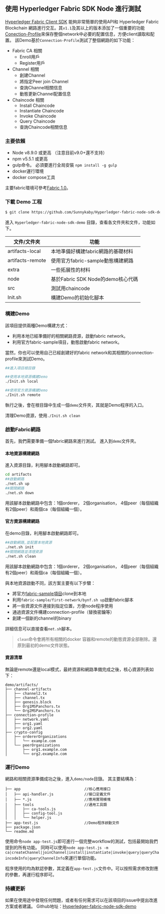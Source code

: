 
## 使用 Hyperledger Fabric SDK Node 進行測試

[Hyperledger Fabric Client SDK](https://github.com/hyperledger/fabric-sdk-node) 能夠非常簡單的使用API和 Hyperledger Fabric Blockchain 網路進行交互。其`v1.1`及其以上的版本添加了一個重要的功能[Conection-Profile](https://fabric-sdk-node.github.io/tutorial-network-config.html)來保存整個network中必要的配置信息，方便client讀取和配置。
該Demo基於`Connection-Profile`測試了整個網路的如下功能：
* Fabric CA 相關
  * Enroll用戶
  * Register用戶
* Channel 相關
  * 創建Channel
  * 將指定Peer join Channel
  * 查詢Channel相關信息
  * 動態更新Channel配置信息
* Chaincode 相關
  * Install Chaincode
  * Instantiate Chaincode
  * Invoke Chaincode
  * Query Chaincode
  * 查詢Chaincode相關信息

### 主要依賴

* Node v8.9.0 或更高 （注意目前v9.0+還不支持）
* npm v5.5.1 或更高
* gulp命令。 必須要進行全局安裝 `npm install -g gulp`
* docker運行環境
* docker compose工具

主要fabric環境可參考[Fabric 1.0](https://github.com/yeasy/blockchain_guide/blob/master/fabric/1.0.md)。

### 下載 Demo 工程

```sh
$ git clone https://github.com/Sunnykaby/Hyperledger-fabric-node-sdk-demo
```


進入 `Hyperledger-fabric-node-sdk-demo` 目錄，查看各文件夾和文件，功能如下。

文件/文件夾 | 功能 
-- | --
artifacts-local | 本地準備好構建fabric網路的基礎材料
artifacts-remote | 使用官方fabric-sample動態構建網路
extra | 一些拓展性的材料
node |  基於Fabric SDK Node的demo核心代碼 
src | 測試用chaincode
Init.sh | 構建Demo的初始化腳本

### 構建Demo

該項目提供兩種Demo構建方式：
* 利用本地已經準備好的相關網路資源，啟動fabric network。
* 利用官方fabric-sample項目，動態啟動fabric network。

當然，你也可以使用自己已經創建好的fabric network和其相關的connection-profile來測試Demo。

```sh
##進入項目根目錄

##使用本地資源構建Demo
./Init.sh local

##使用官方資源構建Demo
./Init.sh remote
```

執行之後，會在根目錄中生成一個`demo`文件夾，其就是Demo程序的入口。

清理Demo資源，使用`./Init.sh clean`

### 啟動Fabric網路

首先，我們需要準備一個fabric網路來進行測試。
進入到`demo`文件夾。

#### 本地資源構建網路

進入資源目錄，利用腳本啟動網路即可。
```sh
cd artifacts
##啟動網路
./net.sh up
##關閉網路
./net.sh down
```
用該腳本啟動網路中包含：1個orderer， 2個organisation， 4個peer（每個組織有2個peer）和兩個ca（每個組織一個）。

#### 官方資源構建網路

在demo目錄，利用腳本啟動網路即可。
```sh
##啟動網路,並配置本地資源
./net.sh init
##關閉網路並清理資源
./net.sh clean
```
用該腳本啟動網路中包含：1個orderer， 2個organisation， 4個peer（每個組織有2個peer）和兩個ca（每個組織一個）。

與本地資源啟動不同，該方案主要有以下步驟：
* 將官方[fabric-sample項目](https://github.com/hyperledger/fabric-samples)clone到本地
* 利用`fabric-sample/first-network/bynf.sh up`啟動fabric腳本
* 將一些資源文件連接到指定位置，方便node程序使用
* 通過資源文件構建connection-profile（替換密鑰等）
* 創建一個新的channel的binary

詳細信息可以直接查看`net.sh`腳本。

>`clean`命令會將所有相關的docker 容器和remote的動態資源全部刪除。還原到最初的demo文件狀態。

#### 資源清單

無論是remote還是local模式，最終資源和網路準備完成之後，核心資源列表如下：
```
demo/artifacts/  
├── channel-artifacts                
│   ├── channel2.tx    
│   ├── channel.tx  
│   ├── genesis.block  
│   ├── Org1MSPanchors.tx  
│   └── Org2MSPanchors.tx  
├── connection-profile              
│   ├── network.yaml  
│   ├── org1.yaml  
│   ├── org2.yaml  
├── crypto-config  
│   ├── ordererOrganizations  
│   │   └── example.com  
│   └── peerOrganizations  
│       ├── org1.example.com  
│       └── org2.example.com  
```

### 運行Demo

網路和相關資源準備成功之後，進入`demo/node`目錄。
其主要結構為：
```
├── app                             //核心應用接口
│   ├── api-handler.js              //接口定義文件
│   ├── *.js                        //應用實現模塊
│   ├── tools                       //通用工具類
│   │   ├── ca-tools.js
│   │   ├── config-tool.js
│   │   └── helper.js
├── app-test.js                     //Demo程序啟動文件
├── package.json
└── readme.md
```

使用命令`node app-test.js`即可進行一個完整workflow的測試，包括最開始我們提到的所有功能。
同時可以使用`node app-test.js -m ca|createChannel|joinChannel|install|instantiate|invoke|query|queryChaincodeInfo|queryChannelInfo`來運行單個功能。

程序使用的均為默認參數，其定義在`app-test.js`文件中。可以按照需求修改對應的參數，再運行程序即可。

### 持續更新

如果在使用途中發現任何問題，或者有任何需求可以在該項目的issue中提出改進方案或者建議。
Github地址：[Hyperledger-fabric-node-sdk-demo](https://github.com/Sunnykaby/Hyperledger-fabric-node-sdk-demo)

